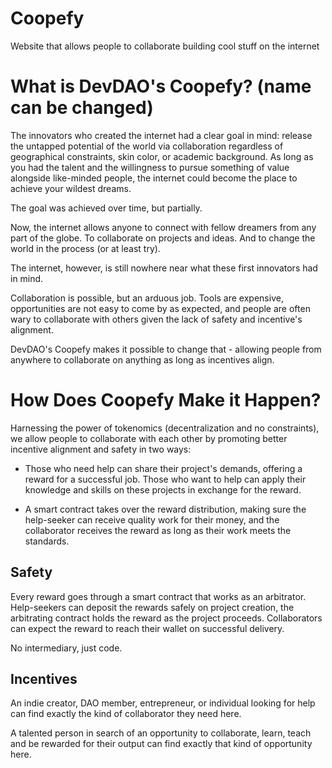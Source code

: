 # Coopefy
Website that allows people to collaborate building cool stuff on the internet 


# **What is DevDAO's Coopefy?** (name can be changed)
The innovators who created the internet had a clear goal in mind: release the untapped potential of the world via collaboration regardless of geographical constraints, skin color, or academic background. As long as you had the talent and the willingness to pursue something of value alongside like-minded people, the internet could become the place to achieve your wildest dreams. 

The goal was achieved over time, but partially. 

Now, the internet allows anyone to connect with fellow dreamers from any part of the globe. To collaborate on projects and ideas. And to change the world in the process (or at least try).
    
 The internet, however, is still nowhere near what these first innovators had in mind. 
 
 Collaboration is possible, but an arduous job. Tools are expensive, opportunities are not easy to come by as expected, and people are often wary to collaborate with others given the lack of safety and incentive's alignment.
 
 DevDAO's Coopefy makes it possible to change that - allowing people from anywhere to collaborate on anything as long as incentives align.  
 
# **How Does Coopefy Make it Happen?**

Harnessing the power of tokenomics (decentralization and no constraints), we allow people to collaborate with each other by promoting better incentive alignment and safety in two ways:

- Those who need help can share their project's demands, offering a reward for a successful job. Those who want to help can apply their knowledge and skills on these projects in exchange for the reward. 

- A smart contract takes over the reward distribution, making sure the help-seeker can receive quality work for their money, and the collaborator receives the reward as long as their work meets the standards. 

## **Safety**
Every reward goes through a smart contract that works as an arbitrator. Help-seekers can deposit the rewards safely on project creation, the arbitrating contract holds the reward as the project proceeds. Collaborators can expect the reward to reach their wallet on successful delivery.

No intermediary, just code. 

## **Incentives**
An indie creator, DAO member, entrepreneur, or individual looking for help can find exactly the kind of collaborator they need here.

A talented person in search of an opportunity to collaborate, learn, teach and be rewarded for their output can find exactly that kind of opportunity here.

